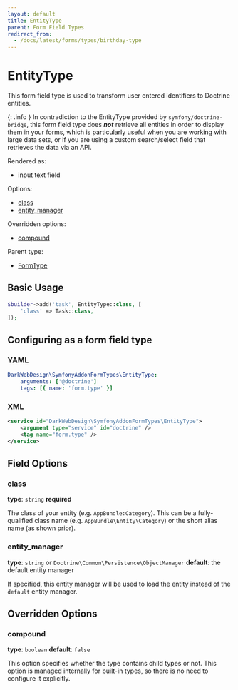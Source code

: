 ```yaml
---
layout: default
title: EntityType
parent: Form Field Types
redirect_from:
  - /docs/latest/forms/types/birthday-type
---
```


# EntityType

This form field type is used to transform user entered identifiers to Doctrine entities.

{: .info }
In contradiction to the EntityType provided by `symfony/doctrine-bridge`, this form field type does ***not***
retrieve all entities in order to display them in your forms, which is particularly useful when you are
working with large data sets, or if you are using a custom search/select field that retrieves the data
via an API.

Rendered as:

* input text field

Options:

* [class](#class)
* [entity_manager](#entity_manager)

Overridden options:

* [compound](#compound)

Parent type:

* [FormType](http://symfony.com/doc/6.1/reference/forms/types/form.html)

## Basic Usage

```php
$builder->add('task', EntityType::class, [
    'class' => Task::class,
]);
```

## Configuring as a form field type

### YAML

```yml
DarkWebDesign\SymfonyAddonFormTypes\EntityType:
    arguments: ['@doctrine']
    tags: [{ name: 'form.type' }]
```

### XML

```xml
<service id="DarkWebDesign\SymfonyAddonFormTypes\EntityType">
    <argument type="service" id="doctrine" />
    <tag name="form.type" />
</service>
```

## Field Options

### class

**type**: `string` **required**

The class of your entity (e.g. `AppBundle:Category`). This can be a fully-qualified class name (e.g.
`AppBundle\Entity\Category`) or the short alias name (as shown prior).

### entity_manager

**type**: `string` or `Doctrine\Common\Persistence\ObjectManager` **default**: the default entity manager

If specified, this entity manager will be used to load the entity instead of the `default` entity manager.

## Overridden Options

### compound

**type**: `boolean` **default**: `false`

This option specifies whether the type contains child types or not. This option is managed internally for
built-in types, so there is no need to configure it explicitly.
